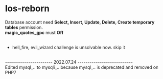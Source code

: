 # los-reborn

Database account need <strong>Select, Insert, Update, Delete, Create temporary tables</strong> permission.<br>
<strong>magic_quotes_gpc</strong> must <strong>Off</strong><br><br>

* hell_fire, evil_wizard challenge is unsolvable now. skip it<br><br>

------------------------ 2022.07.24 ----------------------------<br>
Edited mysql_.. to mysqli_.. because mysql_.. is deprecated and removed on PHP7